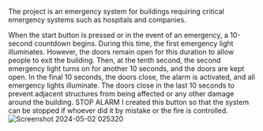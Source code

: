 The project is an emergency system for buildings requiring critical emergency systems such as hospitals and companies.

When the start button is pressed or in the event of an emergency, a 10-second countdown begins. 
During this time, the first emergency light illuminates. However, the doors remain open for this duration to allow people to exit the building.
Then, at the tenth second, the second emergency light turns on for another 10 seconds, and the doors are kept open. In the final 10 seconds,
the doors close, the alarm is activated, and all emergency lights illuminate.
The doors close in the last 10 seconds to prevent adjacent structures from being affected or any other damage around the building.
STOP ALARM I created this button so that the system can be stopped if whoever did it by mistake or the fire is controlled. 
![Screenshot 2024-05-02 025320](https://github.com/Mohamed-Sarhan-Elhussieny/Interface_project_AVR/assets/167382376/2caf2cec-dbad-4792-9be2-3cf78817041b)
